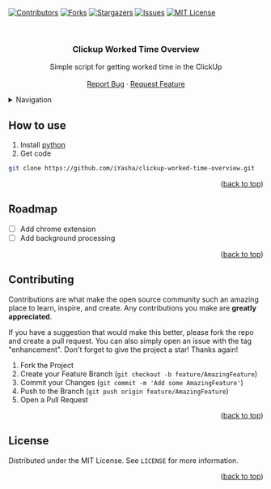 <div id="top"></div>

[![Contributors][contributors-shield]][contributors-url]
[![Forks][forks-shield]][forks-url]
[![Stargazers][stars-shield]][stars-url]
[![Issues][issues-shield]][issues-url]
[![MIT License][license-shield]][license-url]

<br />
<div align="center">

  <h3 align="center">Clickup Worked Time Overview</h3>

  <p align="center">
    Simple script for getting worked time in the ClickUp
    <br />
    <br />
    <a href="https://github.com/iyasha/clickup-worked-time-overview/issues">Report Bug</a>
    ·
    <a href="https://github.com/iyasha/clickup-worked-time-overview/issues">Request Feature</a>
  </p>
</div>



<!-- TABLE OF CONTENTS -->
<details>
  <summary>Navigation</summary>
  <ol>
    <li>
      <a href="#how-to-use">How to use</a>
    </li>
    <li><a href="#roadmap">Roadmap</a></li>
    <li><a href="#contributing">Contributing</a></li>
    <li><a href="#license">License</a></li>
  </ol>
</details>



<!-- HOW TO USE -->
## How to use

1. Install [python](https://www.python.org/downloads/)
2. Get code
```sh
git clone https://github.com/iYasha/clickup-worked-time-overview.git
```

<p align="right">(<a href="#top">back to top</a>)</p>

<!-- ROADMAP -->
## Roadmap

- [ ] Add chrome extension
- [ ] Add background processing

<p align="right">(<a href="#top">back to top</a>)</p>


<!-- CONTRIBUTING -->
## Contributing

Contributions are what make the open source community such an amazing place to learn, inspire, and create. Any contributions you make are **greatly appreciated**.

If you have a suggestion that would make this better, please fork the repo and create a pull request. You can also simply open an issue with the tag "enhancement".
Don't forget to give the project a star! Thanks again!

1. Fork the Project
2. Create your Feature Branch (`git checkout -b feature/AmazingFeature`)
3. Commit your Changes (`git commit -m 'Add some AmazingFeature'`)
4. Push to the Branch (`git push origin feature/AmazingFeature`)
5. Open a Pull Request

<p align="right">(<a href="#top">back to top</a>)</p>


<!-- LICENSE -->
## License

Distributed under the MIT License. See `LICENSE` for more information.

<p align="right">(<a href="#top">back to top</a>)</p>


<!-- MARKDOWN LINKS & IMAGES -->
<!-- https://www.markdownguide.org/basic-syntax/#reference-style-links -->
[contributors-shield]: https://img.shields.io/github/contributors/iyasha/clickup-worked-time-overview.svg?style=for-the-badge
[contributors-url]: https://github.com/iyasha/clickup-worked-time-overview/graphs/contributors
[forks-shield]: https://img.shields.io/github/forks/iyasha/clickup-worked-time-overview.svg?style=for-the-badge
[forks-url]: https://github.com/iyasha/clickup-worked-time-overview/network/members
[stars-shield]: https://img.shields.io/github/stars/iyasha/clickup-worked-time-overview.svg?style=for-the-badge
[stars-url]: https://github.com/iyasha/clickup-worked-time-overview/stargazers
[issues-shield]: https://img.shields.io/github/issues/iyasha/clickup-worked-time-overview.svg?style=for-the-badge
[issues-url]: https://github.com/iyasha/clickup-worked-time-overview/issues
[license-shield]: https://img.shields.io/github/license/iyasha/clickup-worked-time-overview.svg?style=for-the-badge
[license-url]: https://github.com/iyasha/clickup-worked-time-overview/blob/master/LICENSE